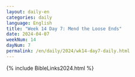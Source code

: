 ```yaml
---
layout: daily-en
categories: daily
language: English
title: "Week 14 Day 7: Mend the Loose Ends"
date: 2024-04-07
weekNum: 14
dayNum: 7
permalink: /en/daily/2024/wk14-day7-daily.html
---
```



{% include BibleLinks2024.html %}

